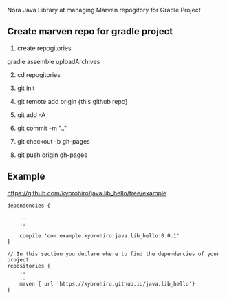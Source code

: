 Nora Java Library at managing Marven repogitory for Gradle Project



## Create marven repo for gradle project

1. create repogitories 

  gradle assemble uploadArchives


2. cd repogitories 


3. git init


4. git remote add origin {this github repo}


5. git add -A


6. git commit -m ".."


7. git checkout -b gh-pages


8. git push origin gh-pages


## Example

https://github.com/kyorohiro/java.lib_hello/tree/example


```
dependencies {

	..
	..

    compile 'com.example.kyorohiro:java.lib_hello:0.0.1'
}

// In this section you declare where to find the dependencies of your project
repositories {
	..
	..
    maven { url 'https://kyorohiro.github.io/java.lib_hello'}
}
```